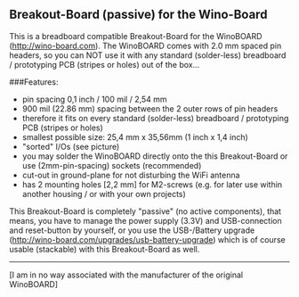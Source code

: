 ## Breakout-Board (passive) for the Wino-Board

This is a breadboard compatible Breakout-Board for the WinoBOARD (http://wino-board.com). The WinoBOARD comes with 2.0 mm spaced pin headers, so you can NOT use it with any standard (solder-less) breadboard / prototyping PCB (stripes or holes) out of the box...

###Features:

- pin spacing 0,1 inch / 100 mil / 2,54 mm
- 900 mil (22.86 mm) spacing between the 2 outer rows of pin headers
- therefore it fits on every standard (solder-less) breadboard / prototyping PCB (stripes or holes)
- smallest possible size: 25,4 mm x 35,56mm (1 inch x 1,4 inch)
- "sorted" I/Os (see picture)
- you may solder the WinoBOARD directly onto the this Breakout-Board or use (2mm-pin-spacing) sockets (recommended)
- cut-out in ground-plane for not disturbing the WiFi antenna
- has 2 mounting holes [2,2 mm] for M2-screws (e.g. for later use within another housing / or with your own projects)

This Breakout-Board is completely "passive" (no active components), that means, you have to manage the power supply (3.3V) and USB-connection and reset-button by yourself, or you use the USB-/Battery upgrade (http://wino-board.com/upgrades/usb-battery-upgrade) which is of course usable (stackable) with this Breakout-Board as well.

---

[I am in no way associated with the manufacturer of the original WinoBOARD]




